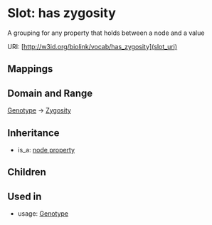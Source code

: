 # Slot: has zygosity


A grouping for any property that holds between a node and a value

URI: [http://w3id.org/biolink/vocab/has_zygosity](slot_uri)
## Mappings

## Domain and Range

[Genotype](Genotype.md) -> [Zygosity](Zygosity.md)
## Inheritance

 *  is_a: [node property](node_property.md)
## Children

## Used in

 *  usage: [Genotype](Genotype.md)
